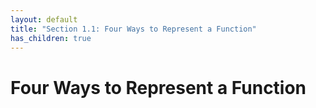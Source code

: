 ```yaml
---
layout: default
title: "Section 1.1: Four Ways to Represent a Function"
has_children: true
---
```

# Four Ways to Represent a Function